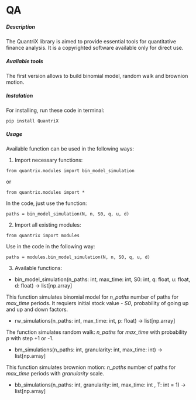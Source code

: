 # QA


##### Description

The QuantriX library is aimed to provide essential tools for quantitative finance analysis. It is a copyrighted software available only for direct use. 

##### Available tools

The first version allows to build binomial model, random walk and brownion motion.

##### Instalation 

For installing, run these code in terminal:

```
pip install QuantriX
```

##### Usage

Available function can be used in the following ways:

1. Import necessary functions:
```
from quantrix.modules import bin_model_simulation
```
or 

```
from quantrix.modules import *
```

In the code, just use the function:
```
paths = bin_model_simulation(N, n, S0, q, u, d)
```

2. Import all existing modules:
```
from quantrix import modules
```

Use in the code in the following way:

```
paths = modules.bin_model_simulation(N, n, S0, q, u, d)
```

3. Available functions:

- bin_model_simulation(n_paths: int, max_time: int, S0: int, q: float, u: float, d: float) -> list[np.array]

This function simulates binomial model for *n_paths* number of paths for *max_time* periods. It requiers initial stock value - *S0*, probability of going up and up and down factors.

- rw_simulations(n_paths: int, max_time: int, p: float) -> list[np.array]

The function simulates random walk: *n_paths* for *max_time* with probability *p* with step +1 or -1.

- bm_simulations(n_paths: int, granularity: int, max_time: int) -> list[np.array]

This function simulates brownion motion: *n_paths* number of paths for *max_time* periods with *granularity* scale.

- bb_simulations(n_paths: int, granularity: int, max_time: int , T: int = 1) -> list[np.array]

